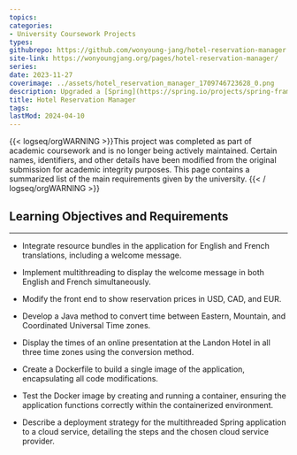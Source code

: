 ```yaml
---
topics: 
categories:
- University Coursework Projects
types: 
githubrepo: https://github.com/wonyoung-jang/hotel-reservation-manager
site-link: https://wonyoungjang.org/pages/hotel-reservation-manager/
series: 
date: 2023-11-27
coverimage: ../assets/hotel_reservation_manager_1709746723628_0.png
description: Upgraded a [Spring](https://spring.io/projects/spring-framework) hotel booking app with multilingual, timezone, and currency features. Deployed via [Docker](https://www.docker.com/).
title: Hotel Reservation Manager
tags:
lastMod: 2024-04-10
---
```

{{< logseq/orgWARNING >}}This project was completed as part of academic coursework and is no longer being actively maintained. Certain names, identifiers, and other details have been modified from the original submission for academic integrity purposes. This page contains a summarized list of the main requirements given by the university.
{{< / logseq/orgWARNING >}}

## Learning Objectives and Requirements
---

  + Integrate resource bundles in the application for English and French translations, including a welcome message.

  + Implement multithreading to display the welcome message in both English and French simultaneously.

  + Modify the front end to show reservation prices in USD, CAD, and EUR.

  + Develop a Java method to convert time between Eastern, Mountain, and Coordinated Universal Time zones.

  + Display the times of an online presentation at the Landon Hotel in all three time zones using the conversion method.

  + Create a Dockerfile to build a single image of the application, encapsulating all code modifications.

  + Test the Docker image by creating and running a container, ensuring the application functions correctly within the containerized environment.

  + Describe a deployment strategy for the multithreaded Spring application to a cloud service, detailing the steps and the chosen cloud service provider.
